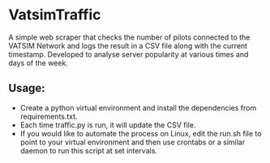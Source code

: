 # VatsimTraffic

A simple web scraper that checks the number of pilots connected to the VATSIM Network and logs the result in a CSV file along with the current timestamp. Developed to analyse
server popularity at various times and days of the week.

## Usage:

- Create a python virtual environment and install the dependencies from requirements.txt. 
- Each time traffic.py is run, it will update the CSV file.
- If you would like to automate the process on Linux, edit the run.sh file to point to your virtual environment and then use crontabs or a similar daemon to run this script at set intervals.
